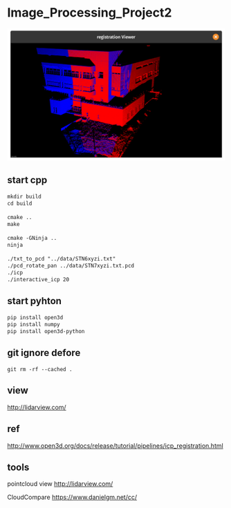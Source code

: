 # Image_Processing_Project2

![Alt text](img/Screenshot_from_2021-06-25_11-38-50.png?raw=true "Title")

## start cpp

    mkdir build
    cd build

    cmake ..
    make

    cmake -GNinja ..
    ninja

    ./txt_to_pcd "../data/STN6xyzi.txt"
    ./pcd_rotate_pan ../data/STN7xyzi.txt.pcd
    ./icp
    ./interactive_icp 20


## start pyhton
    pip install open3d
    pip install numpy
    pip install open3d-python

## git ignore defore
    git rm -rf --cached .


## view
http://lidarview.com/

## ref
http://www.open3d.org/docs/release/tutorial/pipelines/icp_registration.html

## tools
pointcloud view
http://lidarview.com/

CloudCompare
https://www.danielgm.net/cc/